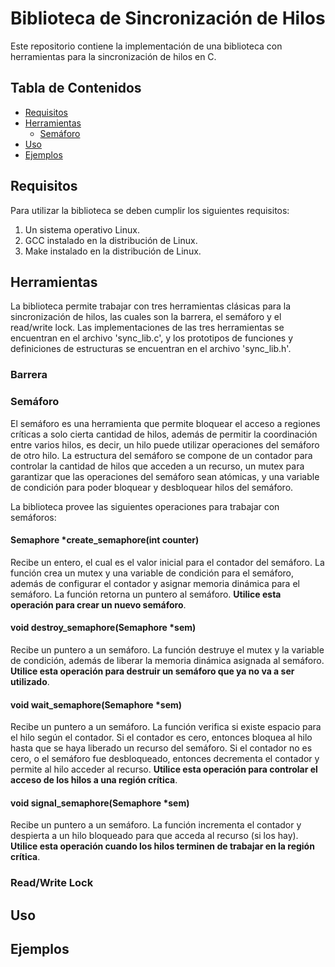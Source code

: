 # Biblioteca de Sincronización de Hilos
Este repositorio contiene la implementación de una biblioteca con herramientas para la sincronización de hilos en C.

## Tabla de Contenidos
- [Requisitos](#Requisitos)
- [Herramientas](#Herramientas)
  - [Semáforo](#Semáforo)
- [Uso](#Uso)
- [Ejemplos](#Ejemplos)

## Requisitos
Para utilizar la biblioteca se deben cumplir los siguientes requisitos:
1. Un sistema operativo Linux.
2. GCC instalado en la distribución de Linux.
3. Make instalado en la distribución de Linux.

## Herramientas
La biblioteca permite trabajar con tres herramientas clásicas para la sincronización de hilos, las cuales
son la barrera, el semáforo y el read/write lock. Las implementaciones de las tres herramientas se encuentran
en el archivo 'sync_lib.c', y los prototipos de funciones y definiciones de estructuras se encuentran en el
archivo 'sync_lib.h'.

### Barrera
### Semáforo
El semáforo es una herramienta que permite bloquear el acceso a regiones críticas a solo cierta cantidad
de hilos, además de permitir la coordinación entre varios hilos, es decir, un hilo puede utilizar operaciones
del semáforo de otro hilo. La estructura del semáforo se compone de un contador para controlar la cantidad de
hilos que acceden a un recurso, un mutex para garantizar que las operaciones del semáforo sean atómicas, y una variable de condición 
para poder bloquear y desbloquear hilos del semáforo.

La biblioteca provee las siguientes operaciones para trabajar con semáforos:

#### Semaphore *create_semaphore(int counter)
Recibe un entero, el cual es el valor inicial para el contador del semáforo. La función crea un mutex
y una variable de condición para el semáforo, además de configurar el contador y asignar memoria dinámica para el semáforo. La función retorna
un puntero al semáforo. **Utilice esta operación para crear un nuevo semáforo**.

#### void destroy_semaphore(Semaphore *sem)
Recibe un puntero a un semáforo. La función destruye el mutex y la variable de condición, además de liberar
la memoria dinámica asignada al semáforo. **Utilice esta operación para destruir un semáforo que ya no va a ser utilizado**.

#### void wait_semaphore(Semaphore *sem)
Recibe un puntero a un semáforo. La función verifica si existe espacio para el hilo según el contador. Si el contador es cero, entonces
bloquea al hilo hasta que se haya liberado un recurso del semáforo. Si el contador no es cero, o el semáforo fue desbloqueado, entonces decrementa el contador y permite
al hilo acceder al recurso. **Utilice esta operación para controlar el acceso de los hilos a una región crítica**.

#### void signal_semaphore(Semaphore *sem)
Recibe un puntero a un semáforo. La función incrementa el contador y despierta a un hilo bloqueado para que acceda al recurso (si los hay).
**Utilice esta operación cuando los hilos terminen de trabajar en la región crítica**.

### Read/Write Lock

## Uso

## Ejemplos
